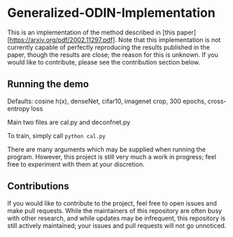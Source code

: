 # Generalized-ODIN-Implementation

This is an implementation of the method described in [this paper][https://arxiv.org/pdf/2002.11297.pdf]. Note that this implementation is not currently capable of perfectly reproducing the results published in the paper, though the results are close; the reason for this is unknown. If you would like to contribute, please see the contribution section below.

## Running the demo

Defaults: cosine h(x), denseNet, cifar10, imagenet crop, 300 epochs, cross-entropy loss

Main two files are cal.py and deconfnet.py

To train, simply call
```python cal.py ```

There are many arguments which may be supplied when running the program. However, this project is still very much a work in progress; feel free to experiment with them at your discretion.

## Contributions
If you would like to contribute to the project, feel free to open issues and make pull requests. While the maintainers of this repository are often busy with other research, and while updates may be infrequent, this repository is still actively maintained; your issues and pull requests will not go unnoticed.

